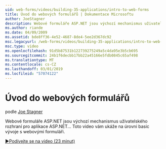 ```yaml
---
uid: web-forms/videos/building-35-applications/intro-to-web-forms
title: Úvod do webových formulářů | Dokumentace Microsoftu
author: JoeStagner
description: Webové formuláře ASP.NET jsou výchozí mechanismus uživatelského rozhraní pro aplikace ASP.NET... Toto video vám ukáže na úrovni basic vývoje s webovými formuláři.
ms.author: riande
ms.date: 04/09/2009
ms.assetid: bde8ff36-4e52-4687-8de4-5ee2d367dc92
msc.legacyurl: /web-forms/videos/building-35-applications/intro-to-web-forms
msc.type: video
ms.openlocfilehash: 91d5b87531b122739275249a5c4da95e3b5cb695
ms.sourcegitcommit: 24b1f6decbb17bb22a45166e5fdb0845c65af498
ms.translationtype: MT
ms.contentlocale: cs-CZ
ms.lasthandoff: 03/01/2019
ms.locfileid: "57074122"
---
```

<a name="intro-to-web-forms"></a>Úvod do webových formulářů
====================
podle [Joe Stagner](https://github.com/JoeStagner)

Webové formuláře ASP.NET jsou výchozí mechanismus uživatelského rozhraní pro aplikace ASP.NET... Toto video vám ukáže na úrovni basic vývoje s webovými formuláři.

[&#9654;Podívejte se na video (23 minut)](https://channel9.msdn.com/Blogs/ASP-NET-Site-Videos/intro-to-web-forms)
